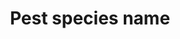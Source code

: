 ---
title: 'Pest species name'
field: 'is.pesticide.pestSpecies'
slug: 'fsc-pest-species-name'
description: 'The species name of the pest'
required: False
module: 'Pesticides'
cluster: 'Fsc'
policy: 'Free value. Repeat values.'
layout: 'fsc'
---